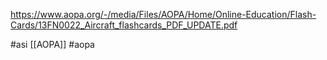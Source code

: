 https://www.aopa.org/-/media/Files/AOPA/Home/Online-Education/Flash-Cards/13FN0022_Aircraft_flashcards_PDF_UPDATE.pdf

#asi [[AOPA]] #aopa